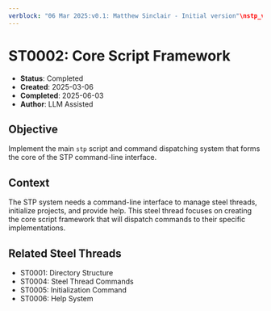 ```yaml
---
verblock: "06 Mar 2025:v0.1: Matthew Sinclair - Initial version"\nstp_version: 1.2.1\nstatus: Completed\ncreated: 20250306\ncompleted: 20250603\n
---
```

# ST0002: Core Script Framework

- **Status**: Completed
- **Created**: 2025-03-06
- **Completed**: 2025-06-03
- **Author**: LLM Assisted

## Objective

Implement the main `stp` script and command dispatching system that forms the core of the STP command-line interface.

## Context

The STP system needs a command-line interface to manage steel threads, initialize projects, and provide help. This steel thread focuses on creating the core script framework that will dispatch commands to their specific implementations.

## Related Steel Threads

- ST0001: Directory Structure
- ST0004: Steel Thread Commands
- ST0005: Initialization Command
- ST0006: Help System
